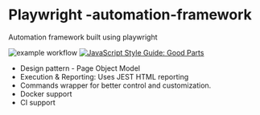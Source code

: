 # Playwright -automation-framework
Automation framework built using playwright

![example workflow](https://github.com/automationio/pw-automation-framework/actions/workflows/node.js.yml/badge.svg)
[![JavaScript Style Guide: Good Parts](https://img.shields.io/badge/code%20style-goodparts-brightgreen.svg?style=flat)](https://github.com/automationio/pw-automation-framework "JavaScript The Good Parts")


- Design pattern - Page Object Model
- Execution & Reporting: Uses JEST HTML reporting
- Commands wrapper for better control and customization.
- Docker support
- CI support



